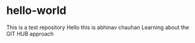 # hello-world
This is a test repository 
Hello this is abhinav chauhan
Learning about the GIT HUB approach 
